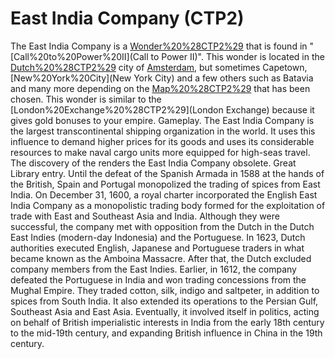 # East India Company (CTP2)

The East India Company is a [Wonder%20%28CTP2%29](Wonder) that is found in "[Call%20to%20Power%20II](Call to Power II)". This wonder is located in the [Dutch%20%28CTP2%29](Dutch) city of [Amsterdam](Amsterdam), but sometimes Capetown, [New%20York%20City](New York City) and a few others such as Batavia and many more depending on the [Map%20%28CTP2%29](map) that has been chosen. This wonder is similar to the [London%20Exchange%20%28CTP2%29](London Exchange) because it gives gold bonuses to your empire.
Gameplay.
The East India Company is the largest transcontinental shipping organization in the world. It uses this influence to demand higher prices for its goods and uses its considerable resources to make naval cargo units more equipped for high-seas travel.
The discovery of the renders the East India Company obsolete.
Great Library entry.
Until the defeat of the Spanish Armada in 1588 at the hands of the British, Spain and Portugal monopolized the trading of spices from East India. On December 31, 1600, a royal charter incorporated the English East India Company as a monopolistic trading body formed for the exploitation of trade with East and Southeast Asia and India. Although they were successful, the company met with opposition from the Dutch in the Dutch East Indies (modern-day Indonesia) and the Portuguese. In 1623, Dutch authorities executed English, Japanese and Portuguese traders in what became known as the Amboina Massacre. After that, the Dutch excluded company members from the East Indies. Earlier, in 1612, the company defeated the Portuguese in India and won trading concessions from the Mughal Empire. They traded cotton, silk, indigo and saltpeter, in addition to spices from South India. It also extended its operations to the Persian Gulf, Southeast Asia and East Asia. Eventually, it involved itself in politics, acting on behalf of British imperialistic interests in India from the early 18th century to the mid-19th century, and expanding British influence in China in the 19th century.